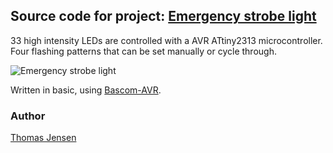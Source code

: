 ## Source code for project: [Emergency strobe light](https://uctrl.io/p/95)

33 high intensity LEDs are controlled with a AVR ATtiny2313 microcontroller. Four flashing patterns that can be set manually or cycle through.

![Emergency strobe light](https://uctrl.io/images/medium/369)

Written in basic, using [Bascom-AVR](http://www.mcselec.com/).

### Author
[Thomas Jensen](https://uctrl.io/@hebron)
